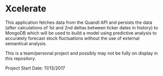 # Xcelerate

This application fetches data from the Quandl API and persists the data (after calculations of 1st and 2nd deltas between ticker dates in history) to MongoDB which will be used to build a model using predictive analysis to accurately forecast stock fluctuations without the use of external semantical analysis.

This is a team/personal project and possibly may not be fully on display in this repository.

Project Start Date: 11/13/2017
